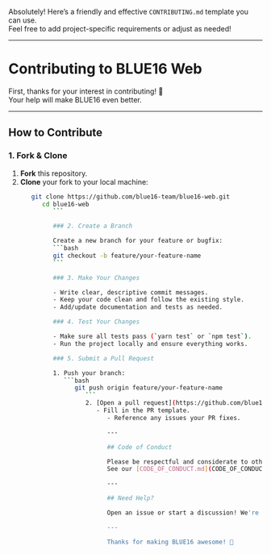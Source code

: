 Absolutely! Here’s a friendly and effective `CONTRIBUTING.md` template you can use.  
Feel free to add project-specific requirements or adjust as needed!

---

# Contributing to BLUE16 Web

First, thanks for your interest in contributing! 🎉  
Your help will make BLUE16 even better.

---

## How to Contribute

### 1. Fork & Clone

1. **Fork** this repository.
2. **Clone** your fork to your local machine:
   ```bash
      git clone https://github.com/blue16-team/blue16-web.git
         cd blue16-web
            ```

            ### 2. Create a Branch

            Create a new branch for your feature or bugfix:
            ```bash
            git checkout -b feature/your-feature-name
            ```

            ### 3. Make Your Changes

            - Write clear, descriptive commit messages.
            - Keep your code clean and follow the existing style.
            - Add/update documentation and tests as needed.

            ### 4. Test Your Changes

            - Make sure all tests pass (`yarn test` or `npm test`).
            - Run the project locally and ensure everything works.

            ### 5. Submit a Pull Request

            1. Push your branch:
               ```bash
                  git push origin feature/your-feature-name
                     ```
                     2. [Open a pull request](https://github.com/blue16-team/blue16-web/pulls)
                        - Fill in the PR template.
                           - Reference any issues your PR fixes.

                           ---

                           ## Code of Conduct

                           Please be respectful and considerate to others.  
                           See our [CODE_OF_CONDUCT.md](CODE_OF_CONDUCT.md) for details.

                           ---

                           ## Need Help?

                           Open an issue or start a discussion! We're happy to help.

                           ---

                           Thanks for making BLUE16 awesome! 💙